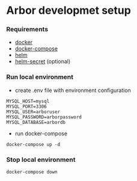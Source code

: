 # Arbor developmet setup

### Requirements 

- [docker](https://docs.docker.com/install/)
- [docker-compose](https://docs.docker.com/compose/install/)
- [helm](https://kompose.io/installation/)
- [helm-secret](https://git-secret.io/installation) (optional)

### Run local environment

- create .env file with environment configuration

```
MYSQL_HOST=mysql
MYSQL_PORT=3306
MYSQL_USER=arboruser
MYSQL_PASSWORD=arborpassword
MYSQL_DATABASE=arbordb
```

- run docker-compose 

```
docker-compose up -d
```

### Stop local environment

```
docker-compose down
```
